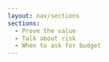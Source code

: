 ```yaml
---
layout: nav/sections
sections:
  - Prove the value
  - Talk about risk
  - When to ask for budget
---
```

